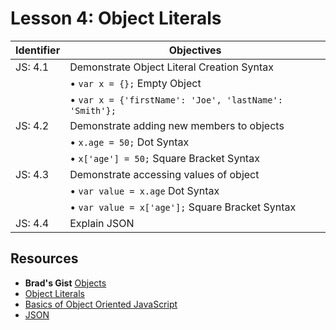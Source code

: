 # Lesson 4: Object Literals

Identifier   | Objectives
-------------|------------
JS: 4.1      | Demonstrate Object Literal Creation Syntax
             | &bull; `var x = {};` Empty Object
             | &bull; `var x = {'firstName': 'Joe', 'lastName': 'Smith'};`
JS: 4.2      | Demonstrate adding new members to objects
             | &bull; `x.age = 50;` Dot Syntax
             | &bull; `x['age'] = 50;` Square Bracket Syntax
JS: 4.3      | Demonstrate accessing values of object
             | &bull; `var value = x.age` Dot Syntax
             | &bull; `var value = x['age'];` Square Bracket Syntax
JS: 4.4      | Explain JSON 

## Resources

- __Brad's Gist__ [Objects](https://gist.github.com/bradwestfall/002312c3628eac9cc215)
- [Object Literals](http://www.dyn-web.com/tutorials/object-literal/)
- [Basics of Object Oriented JavaScript](http://code.tutsplus.com/tutorials/the-basics-of-object-oriented-javascript--net-7670)
- [JSON](http://htmldog.com/guides/javascript/intermediate/json/)